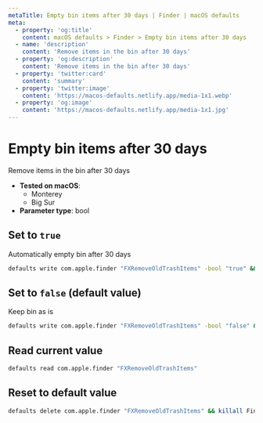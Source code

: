 ```yaml
---
metaTitle: Empty bin items after 30 days | Finder | macOS defaults
meta:
  - property: 'og:title'
    content: macOS defaults > Finder > Empty bin items after 30 days
  - name: 'description'
    content: 'Remove items in the bin after 30 days'
  - property: 'og:description'
    content: 'Remove items in the bin after 30 days'
  - property: 'twitter:card'
    content: 'summary'
  - property: 'twitter:image'
    content: 'https://macos-defaults.netlify.app/media-1x1.webp'
  - property: 'og:image'
    content: 'https://macos-defaults.netlify.app/media-1x1.jpg'
---
```


# Empty bin items after 30 days

Remove items in the bin after 30 days

<!-- break lists -->

- **Tested on macOS**:
  - Monterey
  - Big Sur
- **Parameter type**: bool

## Set to `true`

Automatically empty bin after 30 days

```bash
defaults write com.apple.finder "FXRemoveOldTrashItems" -bool "true" && killall Finder
```

## Set to `false` (default value)

Keep bin as is

```bash
defaults write com.apple.finder "FXRemoveOldTrashItems" -bool "false" && killall Finder
```

## Read current value

```bash
defaults read com.apple.finder "FXRemoveOldTrashItems"
```

## Reset to default value

```bash
defaults delete com.apple.finder "FXRemoveOldTrashItems" && killall Finder
```
